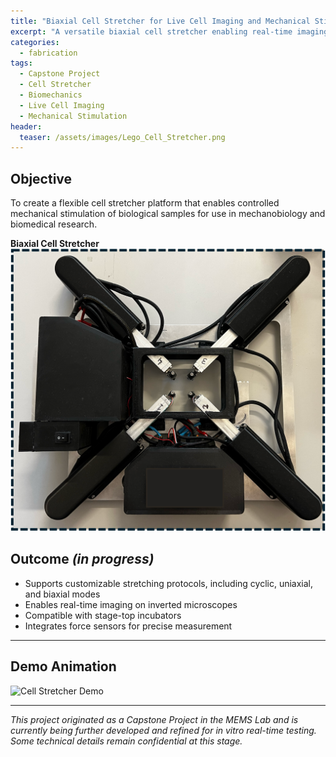```yaml
---
title: "Biaxial Cell Stretcher for Live Cell Imaging and Mechanical Stimulation"
excerpt: "A versatile biaxial cell stretcher enabling real-time imaging and controlled mechanical stimulation of biological samples."
categories:
  - fabrication
tags:
  - Capstone Project
  - Cell Stretcher
  - Biomechanics
  - Live Cell Imaging
  - Mechanical Stimulation
header:
  teaser: /assets/images/Lego_Cell_Stretcher.png
---
```


## Objective  
To create a flexible cell stretcher platform that enables controlled mechanical stimulation of biological samples for use in mechanobiology and biomedical research.

**Biaxial Cell Stretcher**  
<img src="/assets/images/Logo_Cell_Stretcher.png" alt="Workflow of impedance control for robotic knee prosthesis" width="800"/>

## Outcome *(in progress)*  
- Supports customizable stretching protocols, including cyclic, uniaxial, and biaxial modes  
- Enables real-time imaging on inverted microscopes  
- Compatible with stage-top incubators  
- Integrates force sensors for precise measurement  


---

## Demo Animation  

![Cell Stretcher Demo](/assets/video/Cell_Stretcher.gif)  

---

*This project originated as a Capstone Project in the MEMS Lab and is currently being further developed and refined for in vitro real-time testing. Some technical details remain confidential at this stage.*  



